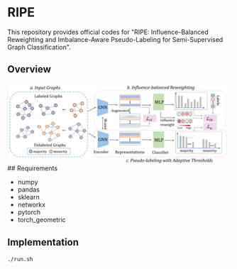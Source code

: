 # RIPE
This repository provides official codes for "RIPE: Influence-Balanced Reweighting and Imbalance-Aware Pseudo-Labeling for Semi-Supervised Graph Classification".
## Overview 
<img src="overview.PNG">
## Requirements

* numpy
* pandas
* sklearn
* networkx
* pytorch
* torch_geometric

## Implementation
```
./run.sh 
```
